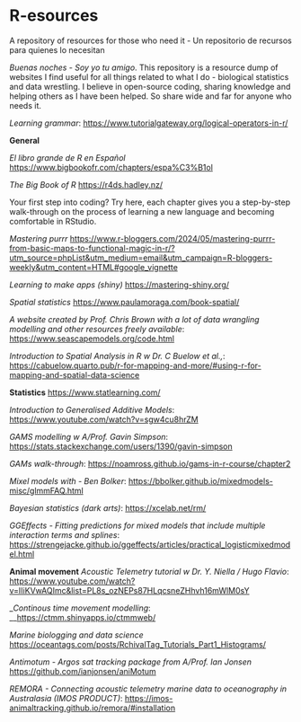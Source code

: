 # R-esources
A repository of resources for those who need it - Un repositorio de recursos para quienes lo necesitan

_Buenas noches - Soy yo tu amigo_.
This repository is a resource dump of websites I find useful for all things related to what I do - biological statistics and data wrestling. I believe in open-source coding, sharing knowledge and helping others as I have been helped. So share wide and far for anyone who needs it.

_Learning grammar_:
https://www.tutorialgateway.org/logical-operators-in-r/


**General**

_El libro grande de R en Español_
https://www.bigbookofr.com/chapters/espa%C3%B1ol

_The Big Book of R_
https://r4ds.hadley.nz/ 

Your first step into coding? Try here, each chapter gives you a step-by-step walk-through on the process of learning a new language and becoming comfortable in RStudio. 

_Mastering purrr_
https://www.r-bloggers.com/2024/05/mastering-purrr-from-basic-maps-to-functional-magic-in-r/?utm_source=phpList&utm_medium=email&utm_campaign=R-bloggers-weekly&utm_content=HTML#google_vignette

_Learning to make apps (shiny)_
https://mastering-shiny.org/

_Spatial statistics_
https://www.paulamoraga.com/book-spatial/

_A website created by Prof. Chris Brown with a lot of data wrangling modelling and other resources freely available_:
https://www.seascapemodels.org/code.html

_Introduction to Spatial Analysis in R w Dr. C Buelow et al.,_:
https://cabuelow.quarto.pub/r-for-mapping-and-more/#using-r-for-mapping-and-spatial-data-science

**Statistics**
https://www.statlearning.com/

_Introduction to Generalised Additive Models_:
https://www.youtube.com/watch?v=sgw4cu8hrZM 

_GAMS modelling w A/Prof. Gavin Simpson_:
https://stats.stackexchange.com/users/1390/gavin-simpson

_GAMs walk-through_:
https://noamross.github.io/gams-in-r-course/chapter2

_Mixel models with - Ben Bolker_:
https://bbolker.github.io/mixedmodels-misc/glmmFAQ.html

_Bayesian statistics (dark arts)_:
https://xcelab.net/rm/

_GGEffects - Fitting predictions for mixed models that include multiple interaction terms and splines_:
https://strengejacke.github.io/ggeffects/articles/practical_logisticmixedmodel.html

**Animal movement**
_Acoustic Telemetry tutorial w Dr. Y. Niella / Hugo Flavio_:
https://www.youtube.com/watch?v=IIiKVwAQImc&list=PL8s_ozNEPs87HLqcsneZHhvh16mWlM0sY

__Continous time movement modelling_:
__https://ctmm.shinyapps.io/ctmmweb/

_Marine biologging and data science_
https://oceantags.com/posts/RchivalTag_Tutorials_Part1_Histograms/

_Antimotum - Argos sat tracking package from A/Prof. Ian Jonsen_
https://github.com/ianjonsen/aniMotum

_REMORA - Connecting acoustic telemetry marine data to oceanography in Australasia (IMOS PRODUCT)_:
https://imos-animaltracking.github.io/remora/#installation


